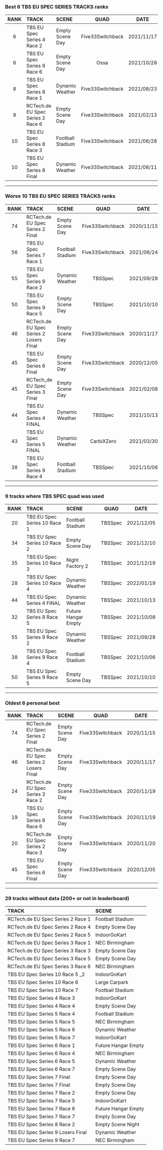 ### Best 6 TBS EU SPEC SERIES TRACKS ranks
|RANK|TRACK|SCENE|QUAD|DATE|
|:---:|:---|:---|:---:|:---:|
|6|TBS EU Spec Series 4 Race 2|Empty Scene Day|Five33Switchback|2021/11/17|
|6|TBS EU Spec Series 9 Race 6|Empty Scene Day|Ossa|2021/10/28|
|8|TBS EU Spec Series 8 Race 1|Dynamic Weather|Five33Switchback|2021/08/23|
|9|RCTech.de EU Spec Series 2 Race 6|Empty Scene Day|Five33Switchback|2021/02/13|
|10|TBS EU Spec Series 8 Race 3|Football Stadium|Five33Switchback|2021/06/28|
|10|TBS EU Spec Series 8 Final|Dynamic Weather|Five33Switchback|2021/08/11|
---
### Worse 10 TBS EU SPEC SERIES TRACKS ranks
|RANK|TRACK|SCENE|QUAD|DATE|
|:---:|:---|:---|:---:|:---:|
|74|RCTech.de EU Spec Series 2 Final|Empty Scene Day|Five33Switchback|2020/11/15|
|56|TBS EU Spec Series 7 Race 1|Football Stadium|Five33Switchback|2021/06/24|
|55|TBS EU Spec Series 9 Race 2|Dynamic Weather|TBSSpec|2021/09/28|
|50|TBS EU Spec Series 9 Race 5|Empty Scene Day|TBSSpec|2021/10/10|
|46|RCTech.de EU Spec Series 2 Losers FInal|Empty Scene Day|Five33Switchback|2020/11/17|
|45|TBS EU Spec Series 6 Final|Empty Scene Day|Five33Switchback|2020/12/05|
|45|RCTech_de EU Spec Series 3 Final|Empty Scene Day|Five33Switchback|2021/02/08|
|44|TBS EU Spec Series 4 FINAL|Dynamic Weather|TBSSpec|2021/10/13|
|43|TBS EU Spec Series 5 FINAL|Dynamic Weather|CarbiXZero|2021/03/30|
|38|TBS EU Spec Series 9 Race 4|Football Stadium|TBSSpec|2021/10/06|
---
### 9 tracks where TBS SPEC quad was used
|RANK|TRACK|SCENE|QUAD|DATE|
|:---:|:---|:---|:---:|:---:|
|20|TBS EU Spec Series 10 Race 1|Football Stadium|TBSSpec|2021/12/05|
|34|TBS EU Spec Series 10 Race 2|Empty Scene Day|TBSSpec|2021/12/10|
|35|TBS EU Spec Series 10 Race 3|Night Factory 2|TBSSpec|2021/12/19|
|28|TBS EU Spec Series 10 Race 4|Dynamic Weather|TBSSpec|2022/01/19|
|44|TBS EU Spec Series 4 FINAL|Dynamic Weather|TBSSpec|2021/10/13|
|32|TBS EU Spec Series 8 Race 5|Future Hangar Empty|TBSSpec|2021/10/08|
|55|TBS EU Spec Series 9 Race 2|Dynamic Weather|TBSSpec|2021/09/28|
|38|TBS EU Spec Series 9 Race 4|Football Stadium|TBSSpec|2021/10/06|
|50|TBS EU Spec Series 9 Race 5|Empty Scene Day|TBSSpec|2021/10/10|
---
### Oldest 6 personal best
|RANK|TRACK|SCENE|QUAD|DATE|
|:---:|:---|:---|:---:|:---:|
|74|RCTech.de EU Spec Series 2 Final|Empty Scene Day|Five33Switchback|2020/11/15|
|46|RCTech.de EU Spec Series 2 Losers FInal|Empty Scene Day|Five33Switchback|2020/11/17|
|24|RCTech.de EU Spec Series 3 Race 2|Empty Scene Day|Five33Switchback|2020/11/19|
|19|TBS EU Spec Series 6 Race 6|Empty Scene Day|Five33Switchback|2020/11/19|
|20|RCTech.de EU Spec Series 2 Race 3|Empty Scene Day|Five33Switchback|2020/11/20|
|45|TBS EU Spec Series 6 Final|Empty Scene Day|Five33Switchback|2020/12/05|
---
### 29 tracks without data (200+ or not in leaderboard)
|TRACK|SCENE|
|:---|:---|
|RCTech.de EU Spec Series 2 Race 1|Football Stadium|
|RCTech.de EU Spec Series 2 Race 4|Empty Scene Day|
|RCTech.de EU Spec Series 2 Race 5|IndoorGoKart|
|RCTech.de EU Spec Series 3 Race 1|NEC Birmingham|
|RCTech.de EU Spec Series 3 Race 3|Empty Scene Day|
|RCTech.de EU Spec Series 3 Race 5|Empty Scene Day|
|RCTech.de EU Spec Series 3 Race 6|NEC Birmingham|
|TBS EU Spec Series 10 Race 5 _2|IndoorGoKart|
|TBS EU Spec Series 10 Race 6|Large Carpark|
|TBS EU Spec Series 10 Race 7|Football Stadium|
|TBS EU Spec Series 4 Race 3|IndoorGoKart|
|TBS EU Spec Series 4 Race 4|Empty Scene Day|
|TBS EU Spec Series 5 Race 4|Football Stadium|
|TBS EU Spec Series 5 Race 5|NEC Birmingham|
|TBS EU Spec Series 5 Race 6|Dynamic Weather|
|TBS EU Spec Series 5 Race 7|IndoorGoKart|
|TBS EU Spec Series 6 Race 1|Future Hangar Empty|
|TBS EU Spec Series 6 Race 4|NEC Birmingham|
|TBS EU Spec Series 6 Race 5|Dynamic Weather|
|TBS EU Spec Series 6 Race 7|Empty Scene Day|
|TBS EU Spec Series 7 Final |Empty Scene Day|
|TBS EU Spec Series 7 Final|Empty Scene Day|
|TBS EU Spec Series 7 Race 2|Empty Scene Day|
|TBS EU Spec Series 7 Race 5|IndoorGoKart|
|TBS EU Spec Series 7 Race 6|Future Hangar Empty|
|TBS EU Spec Series 7 Race 7|Empty Scene Day|
|TBS EU Spec Series 8 Race 2|Empty Scene Night|
|TBS EU Spec Series 9 Losers Final|Dynamic Weather|
|TBS EU Spec Series 9 Race 7|NEC Birmingham|
